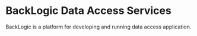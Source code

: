 # BackLogic Data Access Services

BackLogic is a platform for developing and running data access application.
